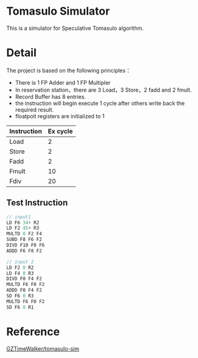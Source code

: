 # Tomasulo Simulator

This is a simulator for Speculative Tomasulo algorithm.

# Detail

The project is based on the following principles：
- There is 1 FP Adder and 1 FP Multipler
- In reservation station，there are 3 Load，3 Store，2 fadd and 2 fmult.
- Record Buffer has 8 entries.
- the instruction will begin execute 1 cycle after others write back the required result.
- floatpoit registers are initialized to 1

|Instruction|Ex cycle|
|---|---|
|Load|2|
|Store|2|
|Fadd|2|
|Fmult|10|
|Fdiv|20|

## Test Instruction

```c
// input1
LD F6 34+ R2
LD F2 45+ R3
MULTD 0 F2 F4
SUBD F8 F6 F2
DIVD F10 F0 F6
ADDD F6 F8 F2
```
```c
// input 2
LD F2 0 R2
LD F4 0 R3
DIVD F0 F4 F2
MULTD F6 F0 F2
ADDD F0 F4 F2
SD F6 0 R3
MULTD F6 F0 F2
SD F6 0 R1

```

# Reference
[GZTimeWalker/tomasulo-sim](https://github.com/GZTimeWalker/tomasulo-sim)
